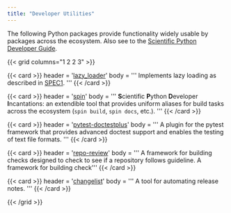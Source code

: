 ```yaml
---
title: "Developer Utilities"
---
```


The following Python packages provide functionality widely usable by packages across the ecosystem.
Also see to the [Scientific Python Developer Guide](https://learn.scientific-python.org/development/).

{{< grid columns="1 2 2 3" >}}

{{< card >}}
header = '[lazy_loader](https://github.com/scientific-python/lazy_loader/)'
body = '''
Implements lazy loading as described in [SPEC1](https://scientific-python.org/specs/spec-0001/).
'''
{{< /card >}}

{{< card >}}
header = '[spin](https://github.com/scientific-python/spin)'
body = '''
**S**cientific **P**ython **D**eveloper **I**ncantations: an extendible tool that
provides uniform aliases for build tasks across the ecosystem (`spin build`, `spin docs`, etc.).
'''
{{< /card >}}

{{< card >}}
header = '[pytest-doctestplus](https://github.com/scientific-python/pytest-doctestplus)'
body = '''
A plugin for the pytest framework that provides advanced doctest
support and enables the testing of text file formats.
'''
{{< /card >}}

{{< card >}}
header = '[repo-review](https://github.com/scientific-python/repo-review)'
body = '''
A framework for building checks designed to check to see if a repository follows guideline.
A framework for building check'''
{{< /card >}}

{{< card >}}
header = '[changelist](https://github.com/scientific-python/changelist/)'
body = '''
A tool for automating release notes.
'''
{{< /card >}}

{{< /grid >}}
